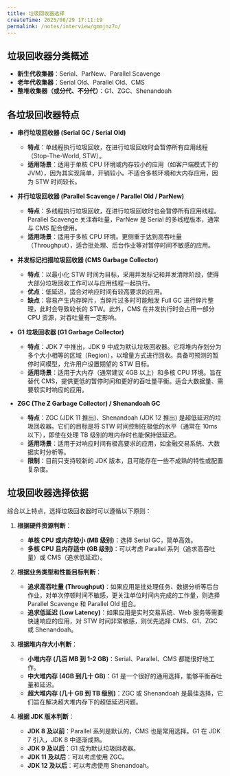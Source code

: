 ```yaml
---
title: 垃圾回收器选择
createTime: 2025/08/29 17:11:19
permalink: /notes/interview/gmmjnz7o/
---
```

## 垃圾回收器分类概述

* **新生代收集器**：Serial、ParNew、Parallel Scavenge
* **老年代收集器**：Serial Old、Parallel Old、CMS
* **整堆收集器（或分代、不分代）**：G1、ZGC、Shenandoah

## 各垃圾回收器特点

* **串行垃圾回收器 (Serial GC / Serial Old)**
    * **特点**：单线程执行垃圾回收，在进行垃圾回收时会暂停所有应用线程（Stop-The-World, STW）。
    * **适用场景**：适用于单核 CPU 环境或内存较小的应用（如客户端模式下的 JVM），因为其实现简单，开销较小。不适合多核环境和大内存应用，因为 STW 时间较长。

* **并行垃圾回收器 (Parallel Scavenge / Parallel Old / ParNew)**
    * **特点**：多线程执行垃圾回收，在进行垃圾回收时也会暂停所有应用线程。Parallel Scavenge 关注吞吐量，ParNew 是 Serial 的多线程版本，通常与 CMS 配合使用。
    * **适用场景**：适用于多核 CPU 环境。更侧重于达到高吞吐量（Throughput），适合批处理、后台作业等对暂停时间不敏感的应用。

* **并发标记扫描垃圾回收器 (CMS Garbage Collector)**
    * **特点**：以最小化 STW 时间为目标，采用并发标记和并发清除阶段，使得大部分垃圾回收工作可以与应用线程一起执行。
    * **优点**：低延迟，适合对响应时间有较高要求的应用。
    * **缺点**：容易产生内存碎片，当碎片过多时可能触发 Full GC 进行碎片整理，此时会导致较长的 STW。此外，CMS 在并发执行时会占用一部分 CPU 资源，对吞吐量有一定影响。

* **G1 垃圾回收器 (G1 Garbage Collector)**
    * **特点**：JDK 7 中推出，JDK 9 中成为默认垃圾回收器。它将堆内存划分为多个大小相等的区域（Region），以增量方式进行回收。具备可预测的暂停时间模型，允许用户设置期望的 STW 目标。
    * **适用场景**：适用于大内存（通常建议 4GB 以上）和多核 CPU 环境。旨在替代 CMS，提供更低的暂停时间和更好的吞吐量平衡。适合大数据量、需要软实时响应的应用。

* **ZGC (The Z Garbage Collector) / Shenandoah GC**
    * **特点**：ZGC (JDK 11 推出)、Shenandoah (JDK 12 推出) 是超低延迟的垃圾回收器。它们的目标是将 STW 时间控制在极低的水平（通常在 10ms 以下），即使在处理 TB 级别的堆内存时也能保持低延迟。
    * **适用场景**：适用于对响应时间有极高要求的应用，如金融交易系统、大数据实时分析等。
    * **限制**：目前只支持较新的 JDK 版本，且可能存在一些不成熟的特性或配置复杂度。

## 垃圾回收器选择依据

综合以上特点，选择垃圾回收器时可以遵循以下原则：

1.  **根据硬件资源判断**：
    * **单核 CPU 或内存较小 (MB 级别)**：选择 Serial GC，简单高效。
    * **多核 CPU 且内存适中 (GB 级别)**：可以考虑 Parallel 系列（追求高吞吐量）或 CMS（追求低延迟）。

2.  **根据业务类型和性能目标判断**：
    * **追求高吞吐量 (Throughput)**：如果应用是批处理任务、数据分析等后台作业，对单次停顿时间不敏感，更关注单位时间内完成的工作量，则选择 Parallel Scavenge 和 Parallel Old 组合。
    * **追求低延迟 (Low Latency)**：如果应用是实时交易系统、Web 服务等需要快速响应的应用，对 STW 时间非常敏感，则优先选择 CMS、G1、ZGC 或 Shenandoah。

3.  **根据堆内存大小判断**：
    * **小堆内存 (几百 MB 到 1-2 GB)**：Serial、Parallel、CMS 都能很好地工作。
    * **中大堆内存 (4GB 到几十 GB)**：G1 是一个很好的通用选择，能够平衡吞吐量和延迟。
    * **超大堆内存 (几十 GB 到 TB 级别)**：ZGC 或 Shenandoah 是最佳选择，它们旨在解决超大堆内存下的超低延迟问题。

4.  **根据 JDK 版本判断**：
    * **JDK 8 及以前**：Parallel 系列是默认的，CMS 也是常用选择。G1 在 JDK 7 引入，JDK 8 中逐渐成熟。
    * **JDK 9 及以后**：G1 成为默认垃圾回收器。
    * **JDK 11 及以后**：可以考虑使用 ZGC。
    * **JDK 12 及以后**：可以考虑使用 Shenandoah。

